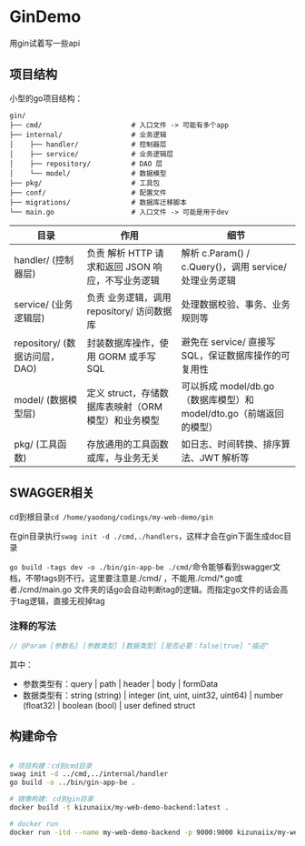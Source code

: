 # GinDemo

用gin试着写一些api

## 项目结构

小型的go项目结构：

```text
gin/
├── cmd/                      # 入口文件 -> 可能有多个app
├── internal/                 # 业务逻辑
│    ├── handler/             # 控制器层
│    ├── service/             # 业务逻辑层
│    ├── repository/          # DAO 层
│    └── model/               # 数据模型
├── pkg/                      # 工具包
├── conf/                     # 配置文件
├── migrations/               # 数据库迁移脚本
└── main.go                   # 入口文件 -> 可能是用于dev
```

| 目录                          | 作用                                                | 细节                                                                |
| ----------------------------- | --------------------------------------------------- | ------------------------------------------------------------------- |
| handler/ (控制器层)           | 负责 解析 HTTP 请求和返回 JSON 响应，不写业务逻辑   | 解析 c.Param() / c.Query()，调用 service/ 处理业务逻辑              |
| service/ (业务逻辑层)         | 负责 业务逻辑，调用 repository/ 访问数据库          | 处理数据校验、事务、业务规则等                                      |
| repository/ (数据访问层，DAO) | 封装数据库操作，使用 GORM 或手写 SQL                | 避免在 service/ 直接写 SQL，保证数据库操作的可复用性                |
| model/ (数据模型层)           | 定义 struct，存储数据库表映射（ORM 模型）和业务模型 | 可以拆成 model/db.go（数据库模型）和 model/dto.go（前端返回的模型） |
| pkg/ (工具函数)               | 存放通用的工具函数或库，与业务无关                  | 如日志、时间转换、排序算法、JWT 解析等                              |
## SWAGGER相关

cd到根目录`cd /home/yaodong/codings/my-web-demo/gin`

在gin目录执行`swag init -d ./cmd,./handlers`，这样才会在gin下面生成doc目录

`go build -tags dev -o ./bin/gin-app-be ./cmd/`命令能够看到swagger文档，不带tags则不行。这里要注意是./cmd/ ，不能用./cmd/*.go或者./cmd/main.go
文件夹的话go会自动判断tag的逻辑。而指定go文件的话会高于tag逻辑，直接无视掉tag

### 注释的写法 


```go
// @Param [参数名] [参数类型] [数据类型] [是否必要：false|true] "描述"
```

其中：
- 参数类型有：query | path | header | body | formData
- 数据类型有：string (string) | integer (int, uint, uint32, uint64) | number (float32) | boolean (bool) | user defined struct

## 构建命令

```zsh

# 项目构建：cd到cmd目录
swag init -d ../cmd,../internal/handler
go build -o ../bin/gin-app-be .

# 镜像构建: cd到gin目录
docker build -t kizunaiix/my-web-demo-backend:latest .

# docker run
docker run -itd --name my-web-demo-backend -p 9000:9000 kizunaiix/my-web-demo-backend:latest
```
